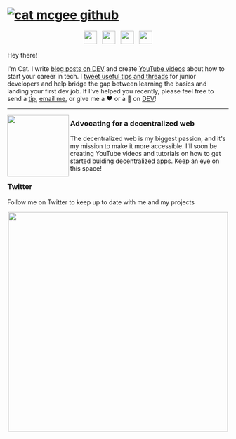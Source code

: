 # [![cat mcgee github](https://i.postimg.cc/CKb4HTj8/catmcgeegithub.png)](https://mcgee.cat)
<p align='center'>
<a href="https://dev.to/catmcgeecode"><img height="30" src="https://res.cloudinary.com/practicaldev/image/fetch/s--g3JdSGe6--/c_limit,f_auto,fl_progressive,q_80,w_190/https://practicaldev-herokuapp-com.freetls.fastly.net/assets/rainbowdev.svg"></a>&nbsp;&nbsp;
<a href="https://twitter.com/catmcgeecode"><img height="30" src="https://image.flaticon.com/icons/svg/124/124021.svg"></a>&nbsp;&nbsp;
<a href="https://instagram.com/catmcgeecode"><img height="30" src="https://upload.wikimedia.org/wikipedia/commons/thumb/e/e7/Instagram_logo_2016.svg/1200px-Instagram_logo_2016.svg.png"></a>&nbsp;&nbsp;
<a href="https://www.buymeacoffee.com/catmcgee"><img height="30" src="https://bmc-dev.s3.us-east-2.amazonaws.com/assets/icons/bmc_icon_black.png"></a>
</p>

Hey there!

I'm Cat. I write [blog posts on DEV](https://www.dev.to/catmcgeecode) and create [YouTube videos](https://www.youtube.com/channel/UC7khnAAAID1WQ_4gQO73Gmw) about how to start your career in tech. I [tweet useful tips and threads](https://twitter.com/CatMcGeeCode/status/1278314269482930176) for junior developers and help bridge the gap between learning the basics and landing your first dev job. If I've helped you recently, please feel free to send a [tip](https://www.buymeacoffee.com/catmcgee), [email me](mailto:hello@mcgee.cat), or give me a ❤️ or a 🦄 on [DEV](https://www.dev.to/catmcgeecode)!
 
  ---
 
 <p>
  <img width="140" align='left' src="https://i.postimg.cc/fLBqmQNK/coding-interview-logo.png">
</p>
 
### Advocating for a decentralized web
The decentralized web is my biggest passion, and it's my mission to make it more accessible. I'll soon be creating YouTube videos and tutorials on how to get started buiding decentralized apps. Keep an eye on this space!

### Twitter

Follow me on Twitter to keep up to date with me and my projects
<p align="center">
    <a href="https://twitter.com/catmcgeecode"><img width="500px" src="https://i.ibb.co/mc19KxW/Screen-Shot-2021-04-29-at-7-29-07-PM.png"></a>
</p>


